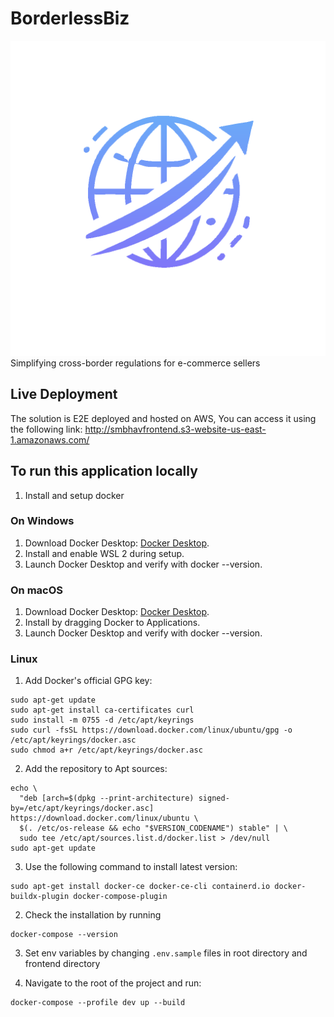 # BorderlessBiz
![BorderlessBiz logo](assets/logo-theme.png)
Simplifying cross-border regulations for e-commerce sellers

## Live Deployment
The solution is E2E deployed and hosted on AWS, You can access it using the following link:
http://smbhavfrontend.s3-website-us-east-1.amazonaws.com/

## To run this application locally
1. Install and setup docker
  ### On Windows
  1. Download Docker Desktop: [Docker Desktop](https://www.docker.com/products/docker-desktop).
  2. Install and enable WSL 2 during setup.
  3. Launch Docker Desktop and verify with docker --version.

  ### On macOS
  1. Download Docker Desktop: [Docker Desktop](https://www.docker.com/products/docker-desktop).
  2. Install by dragging Docker to Applications.
  3. Launch Docker Desktop and verify with docker --version.

  ### Linux
  1. Add Docker's official GPG key:
  ```
  sudo apt-get update
  sudo apt-get install ca-certificates curl
  sudo install -m 0755 -d /etc/apt/keyrings
  sudo curl -fsSL https://download.docker.com/linux/ubuntu/gpg -o /etc/apt/keyrings/docker.asc
  sudo chmod a+r /etc/apt/keyrings/docker.asc
  ```

  2. Add the repository to Apt sources:
  ```
  echo \
    "deb [arch=$(dpkg --print-architecture) signed-by=/etc/apt/keyrings/docker.asc] https://download.docker.com/linux/ubuntu \
    $(. /etc/os-release && echo "$VERSION_CODENAME") stable" | \
    sudo tee /etc/apt/sources.list.d/docker.list > /dev/null
  sudo apt-get update
  ```

  3. Use the following command to install latest version:
  ```
  sudo apt-get install docker-ce docker-ce-cli containerd.io docker-buildx-plugin docker-compose-plugin
  ```

2. Check the installation by running
  ```
  docker-compose --version
  ```

3. Set env variables by changing `.env.sample` files in root directory and frontend directory

4. Navigate to the root of the project and run:
  ```
  docker-compose --profile dev up --build
  ```
